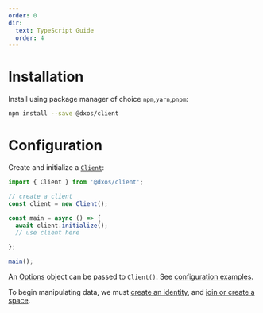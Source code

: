 ```yaml
---
order: 0
dir:
  text: TypeScript Guide
  order: 4
---
```


# Installation

Install using package manager of choice `npm`,`yarn`,`pnpm`:

```bash
npm install --save @dxos/client
```

# Configuration

Create and initialize a [`Client`](/api/@dxos/client/classes/Client):

```ts file=./snippets/create-client.ts#L5-
import { Client } from '@dxos/client';

// create a client
const client = new Client();

const main = async () => {
  await client.initialize();
  // use client here

};

main();
```

An [Options](/api/@dxos/client/types/ClientOptions) object can be passed to `Client()`. See [configuration examples](config).

To begin manipulating data, we must [create an identity](identity), and [join or create a space](spaces).
